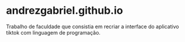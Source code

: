 # andrezgabriel.github.io
Trabalho de faculdade que consistia em recriar a interface do aplicativo tiktok com linguagem de programação.
